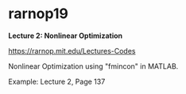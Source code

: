 # rarnop19
**Lecture 2: Nonlinear Optimization**

https://rarnop.mit.edu/Lectures-Codes

Nonlinear Optimization using "fmincon" in MATLAB.

Example: Lecture 2, Page 137



